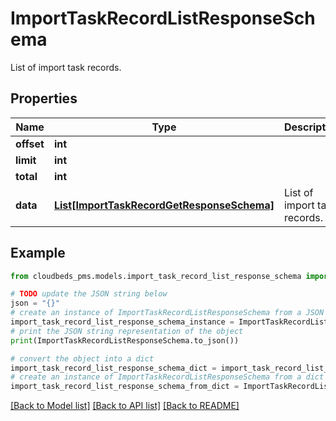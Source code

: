 # ImportTaskRecordListResponseSchema

List of import task records.

## Properties

Name | Type | Description | Notes
------------ | ------------- | ------------- | -------------
**offset** | **int** |  | 
**limit** | **int** |  | 
**total** | **int** |  | 
**data** | [**List[ImportTaskRecordGetResponseSchema]**](ImportTaskRecordGetResponseSchema.md) | List of import task records. | 

## Example

```python
from cloudbeds_pms.models.import_task_record_list_response_schema import ImportTaskRecordListResponseSchema

# TODO update the JSON string below
json = "{}"
# create an instance of ImportTaskRecordListResponseSchema from a JSON string
import_task_record_list_response_schema_instance = ImportTaskRecordListResponseSchema.from_json(json)
# print the JSON string representation of the object
print(ImportTaskRecordListResponseSchema.to_json())

# convert the object into a dict
import_task_record_list_response_schema_dict = import_task_record_list_response_schema_instance.to_dict()
# create an instance of ImportTaskRecordListResponseSchema from a dict
import_task_record_list_response_schema_from_dict = ImportTaskRecordListResponseSchema.from_dict(import_task_record_list_response_schema_dict)
```
[[Back to Model list]](../README.md#documentation-for-models) [[Back to API list]](../README.md#documentation-for-api-endpoints) [[Back to README]](../README.md)


